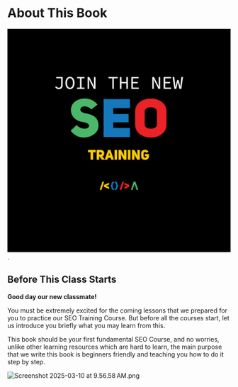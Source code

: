 # **About This Book**

![Seo Index](images/seo_index.png).


## **Before This Class Starts**

**<p> Good day our new classmate! </p>**

<p> You must be extremely excited for the coming lessons that we prepared for you to practice our SEO Training Course. But before all the courses start, let us introduce you briefly what you may learn from this. <p>

This book should be your first fundamental SEO Course, and no worries, unlike other learning resources which are hard to learn, the main purpose that we write this book is beginners friendly and teaching you how to do it step by step. 




![Screenshot 2025-03-10 at 9.56.58 AM.png](../../../../../../../var/folders/dg/0pmy2zhd63zf2t6bcdzgwjt40000gn/T/TemporaryItems/NSIRD_screencaptureui_Bxau1w/Screenshot%202025-03-10%20at%209.56.58%E2%80%AFAM.png)